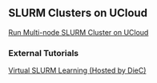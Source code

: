 ## SLURM Clusters on UCloud 

[Run Multi-node SLURM Cluster on UCloud](https://github.com/CBS-HPC/UCloud_SlurmCluster/blob/main/SLURM.ipynb)

### External Tutorials

[Virtual SLURM Learning (Hosted by DieC)](https://deic.dk/en/news/2022-11-21/virtual-slurm-learning-environment-ready)
